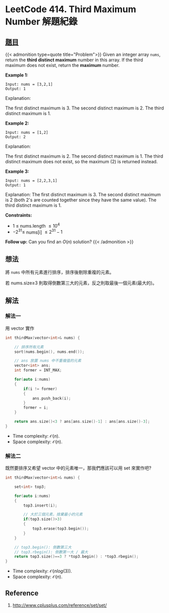 # LeetCode 414. Third Maximum Number 解題紀錄



## [題目](https://leetcode.com/problems/third-maximum-number/)


{{< admonition type=quote title="Problem">}}
Given an integer array `nums`, return the **third distinct maximum** number in this array. If the third maximum does not exist, return the **maximum** number.


**Example 1:**

```
Input: nums = [3,2,1]
Output: 1
```


Explanation:


The first distinct maximum is 3.
The second distinct maximum is 2.
The third distinct maximum is 1.


**Example 2:**

```
Input: nums = [1,2]
Output: 2
```


Explanation:


The first distinct maximum is 2.
The second distinct maximum is 1.
The third distinct maximum does not exist, so the maximum (2) is returned instead.


**Example 3:**

```
Input: nums = [2,2,3,1]
Output: 1
```


Explanation:
The first distinct maximum is 3.
The second distinct maximum is 2 (both 2's are counted together since they have the same value).
The third distinct maximum is 1.
 

**Constraints:**

- 1 $\leq$ nums.length $\leq 10^4$
- $-2^{31} \leq$ nums[i] $\leq 2^{31} - 1$
 

**Follow up:** Can you find an $O(n)$ solution?
{{< /admonition >}}


## 想法


將 `nums` 中所有元素進行排序，排序後剔除重複的元素。

若 nums.size$\geq$3 則取得倒數第三大的元素，反之則取最後一個元素(最大的)。


## 解法

### 解法一

用 vector 實作

```cpp
int thirdMax(vector<int>& nums) {

    // 排序所有元素
    sort(nums.begin(), nums.end());

    // ans 放置 nums 中不重複值的元素
    vector<int> ans;
    int former = INT_MAX;

    for(auto i:nums)
    {
        if(i != former)
        {
            ans.push_back(i);
        }
        former = i;
    }

    return ans.size()<3 ? ans[ans.size()-1] : ans[ans.size()-3];
}
```
- Time complexity:  $\mathcal{O}(n)$.
- Space complexity:  $\mathcal{O}(n)$.


### 解法二


既然要排序又希望 vector 中的元素唯一，那我們應該可以用 set 來實作吧?

```cpp
int thirdMax(vector<int>& nums) {

    set<int> top3;

    for(auto i:nums)
    {
        top3.insert(i);

        // 大於三個元素，捨棄最小的元素
        if(top3.size()>3)
        {
            top3.erase(top3.begin());
        }
    }

    // top3.begin(): 倒數第三大
    // top3.rbegin(): 倒數第一大 / 最大
    return top3.size()==3 ? *top3.begin() : *top3.rbegin();
}
```
- Time complexity:  $\mathcal{O}(nlog(3))$.
- Space complexity:  $\mathcal{O}(n)$.


## Reference
1. http://www.cplusplus.com/reference/set/set/
